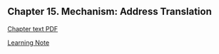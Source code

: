 ## Chapter 15. Mechanism: Address Translation

[Chapter text PDF](https://pages.cs.wisc.edu/~remzi/OSTEP/vm-mechanism.pdf)

[Learning Note](./note/README.md)
